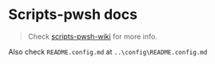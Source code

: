 # Scripts-pwsh docs

> Check [scripts-pwsh-wiki](https://github.com/awsomesawce/scripts-pwsh/wiki) for more info.

Also check `README.config.md` at `..\config\README.config.md`
